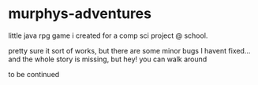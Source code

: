 # murphys-adventures
little java rpg game i created for a comp sci project @ school.

pretty sure it sort of works, but there are some minor bugs I havent fixed... and the whole story is missing, but hey! you can walk around



to be continued

